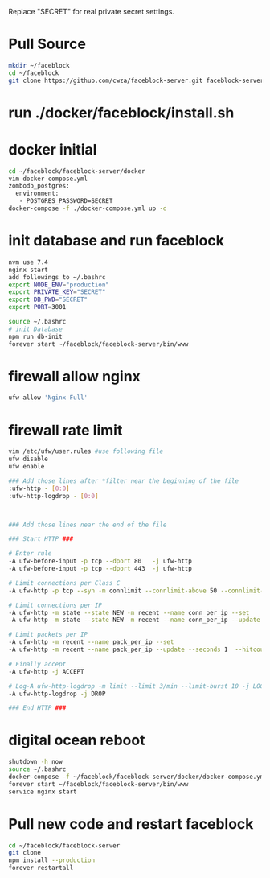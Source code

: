 Replace "SECRET" for real private secret settings.

# Pull Source
``` bash
mkdir ~/faceblock
cd ~/faceblock
git clone https://github.com/cwza/faceblock-server.git faceblock-server
```

# run ./docker/faceblock/install.sh

# docker initial
``` bash
cd ~/faceblock/faceblock-server/docker
vim docker-compose.yml
zombodb_postgres:
  environment:
   - POSTGRES_PASSWORD=SECRET
docker-compose -f ./docker-compose.yml up -d
```

# init database and run faceblock
``` bash
nvm use 7.4
nginx start
add followings to ~/.bashrc
export NODE_ENV="production"
export PRIVATE_KEY="SECRET"
export DB_PWD="SECRET"
export PORT=3001

source ~/.bashrc
# init Database
npm run db-init
forever start ~/faceblock/faceblock-server/bin/www
```

# firewall allow nginx
``` bash
ufw allow 'Nginx Full'
```

# firewall rate limit
``` sh
vim /etc/ufw/user.rules #use following file
ufw disable
ufw enable
```
``` sh
### Add those lines after *filter near the beginning of the file
:ufw-http - [0:0]
:ufw-http-logdrop - [0:0]



### Add those lines near the end of the file

### Start HTTP ###

# Enter rule
-A ufw-before-input -p tcp --dport 80   -j ufw-http
-A ufw-before-input -p tcp --dport 443  -j ufw-http

# Limit connections per Class C
-A ufw-http -p tcp --syn -m connlimit --connlimit-above 50 --connlimit-mask 24 -j ufw-http-logdrop

# Limit connections per IP
-A ufw-http -m state --state NEW -m recent --name conn_per_ip --set
-A ufw-http -m state --state NEW -m recent --name conn_per_ip --update --seconds 10 --hitcount 20 -j ufw-http-logdrop

# Limit packets per IP
-A ufw-http -m recent --name pack_per_ip --set
-A ufw-http -m recent --name pack_per_ip --update --seconds 1  --hitcount 20  -j ufw-http-logdrop

# Finally accept
-A ufw-http -j ACCEPT

# Log-A ufw-http-logdrop -m limit --limit 3/min --limit-burst 10 -j LOG --log-prefix "[UFW HTTP DROP] "
-A ufw-http-logdrop -j DROP

### End HTTP ###
```

# digital ocean reboot
``` bash
shutdown -h now
source ~/.bashrc
docker-compose -f ~/faceblock/faceblock-server/docker/docker-compose.yml up -d
forever start ~/faceblock/faceblock-server/bin/www
service nginx start
```

# Pull new code and restart faceblock
``` bash
cd ~/faceblock/faceblock-server
git clone
npm install --production
forever restartall
```

